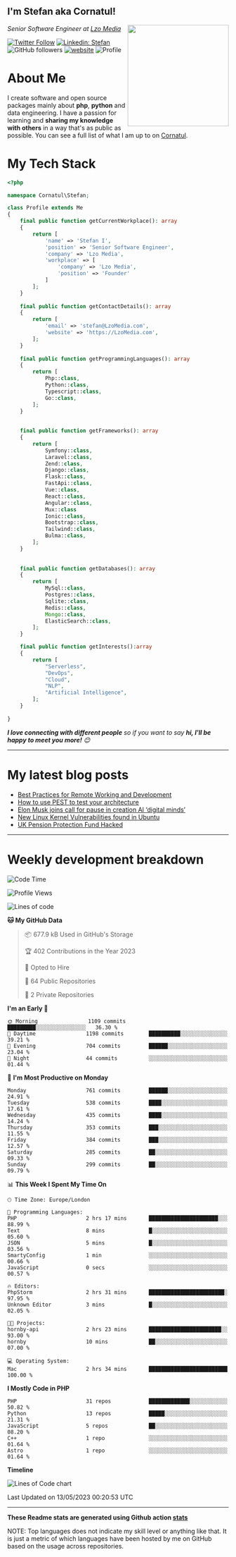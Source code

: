 <h2>I'm Stefan aka Cornatul! </h2>
<img align='right' src="https://i.giphy.com/media/YePKU8cVoIF3afvi8s/giphy.webp" width="230">
<p><em>Senior Software Engineer at <a href="https:/lzomedia.com/">Lzo Media
</a>
</em></p>

[![Twitter Follow](https://img.shields.io/twitter/follow/cornatul?label=Follow)](https://twitter.com/intent/follow?screen_name=cornatul)
[![Linkedin: Stefan](https://img.shields.io/badge/cornatul-blue?style=flat-square&logo=Linkedin&logoColor=white&link=https://www.linkedin.com/in/cornatul/)](https://www.linkedin.com/in/cornatul/)
![GitHub followers](https://img.shields.io/github/followers/cornatul?label=Follow&style=social)
[![website](https://img.shields.io/badge/Website-46a2f1.svg?&style=flat-square&logo=Google-Chrome&logoColor=white&link=https://cornatul.com/)](https://cornatul.com/)
![Profile](https://visitor-badge.glitch.me/badge?page_id=cornatul.cornatul)



# About Me
I create software and open source packages mainly about **php**, **python** and data engineering. 
I have a passion for learning and **sharing my knowledge with others** in a way that's as public as possible. 
You can see a full list of what I am up to on [Cornatul](https://lzomedia.com).


# My Tech Stack

```php
<?php

namespace Cornatul\Stefan;

class Profile extends Me
{
    final public function getCurrentWorkplace(): array
    {
        return [
            'name' => 'Stefan I',
            'position' => 'Senior Software Engineer',
            'company' => 'Lzo Media',
            'workplace' => [
                'company' => 'Lzo Media',
                'position' => 'Founder'         
            ]
        ];
    }
    
    final public function getContactDetails(): array
    {
        return [
            'email' => 'stefan@LzoMedia.com',
            'website' => 'https://LzoMedia.com',
        ];
    }
    
    final public function getProgrammingLanguages(): array
    {
        return [
            Php::class,
            Python::class,
            Typescript::class,
            Go::class,
        ];
    }
    
    
    final public function getFrameworks(): array
    {
        return [
            Symfony::class,
            Laravel::class,
            Zend::class,
            Django::class,
            Flask::class,
            FastApi::class,
            Vue::class,
            React::class,
            Angular::class,
            Mux::class
            Ionic::class,
            Bootstrap::class,
            Tailwind::class,
            Bulma::class,
        ];
    }
    
    
    final public function getDatabases(): array
    {
        return [
            MySql::class,
            Postgres::class,
            Sqlite::class,
            Redis::class,
            Mongo::class,
            ElasticSearch::class,
        ];
    }

    final public function getInterests():array
    {
        return [
            "Serverless",
            "DevOps",
            "Cloud",
            "NLP",
            "Artificial Intelligence",
        ];
    }
   
}
```
 <em><b>I love connecting with different people</b> so if you want to say <b>hi, I'll be happy to meet you more!</b> 😊</em>

---
# My latest blog posts
<!-- BLOG-POST-LIST:START -->
- [Best Practices for Remote Working and Development](https://lzomedia.com/best-practices-for-remote-working-and-development/)
- [How to use PEST to test your architecture](https://lzomedia.com/how-to-use-pest-to-test-your-architecture/)
- [Elon Musk joins call for pause in creation  AI ‘digital minds’](https://lzomedia.com/elon-musk-joins-call-for-pause-in-creation-ai-digital-minds/)
- [New Linux Kernel Vulnerabilities found in Ubuntu](https://lzomedia.com/linux-kernel-vulnerabilities-in-ubuntu/)
- [UK Pension Protection Fund Hacked](https://lzomedia.com/uk-pension-protection-fund-hacked/)
<!-- BLOG-POST-LIST:END -->

---
# Weekly development breakdown
<!--START_SECTION:waka-->
![Code Time](http://img.shields.io/badge/Code%20Time-183%20hrs%2013%20mins-blue)

![Profile Views](http://img.shields.io/badge/Profile%20Views-0-blue)

![Lines of code](https://img.shields.io/badge/From%20Hello%20World%20I%27ve%20Written-16.8%20million%20lines%20of%20code-blue)

**🐱 My GitHub Data** 

> 📦 677.9 kB Used in GitHub's Storage 
 > 
> 🏆 402 Contributions in the Year 2023
 > 
> 💼 Opted to Hire
 > 
> 📜 64 Public Repositories 
 > 
> 🔑 2 Private Repositories 
 > 
**I'm an Early 🐤** 

```text
🌞 Morning                1109 commits        █████████░░░░░░░░░░░░░░░░   36.30 % 
🌆 Daytime                1198 commits        ██████████░░░░░░░░░░░░░░░   39.21 % 
🌃 Evening                704 commits         ██████░░░░░░░░░░░░░░░░░░░   23.04 % 
🌙 Night                  44 commits          ░░░░░░░░░░░░░░░░░░░░░░░░░   01.44 % 
```
📅 **I'm Most Productive on Monday** 

```text
Monday                   761 commits         ██████░░░░░░░░░░░░░░░░░░░   24.91 % 
Tuesday                  538 commits         ████░░░░░░░░░░░░░░░░░░░░░   17.61 % 
Wednesday                435 commits         ████░░░░░░░░░░░░░░░░░░░░░   14.24 % 
Thursday                 353 commits         ███░░░░░░░░░░░░░░░░░░░░░░   11.55 % 
Friday                   384 commits         ███░░░░░░░░░░░░░░░░░░░░░░   12.57 % 
Saturday                 285 commits         ██░░░░░░░░░░░░░░░░░░░░░░░   09.33 % 
Sunday                   299 commits         ██░░░░░░░░░░░░░░░░░░░░░░░   09.79 % 
```


📊 **This Week I Spent My Time On** 

```text
🕑︎ Time Zone: Europe/London

💬 Programming Languages: 
PHP                      2 hrs 17 mins       ██████████████████████░░░   88.99 % 
Text                     8 mins              █░░░░░░░░░░░░░░░░░░░░░░░░   05.60 % 
JSON                     5 mins              █░░░░░░░░░░░░░░░░░░░░░░░░   03.56 % 
SmartyConfig             1 min               ░░░░░░░░░░░░░░░░░░░░░░░░░   00.66 % 
JavaScript               0 secs              ░░░░░░░░░░░░░░░░░░░░░░░░░   00.57 % 

🔥 Editors: 
PhpStorm                 2 hrs 31 mins       ████████████████████████░   97.95 % 
Unknown Editor           3 mins              █░░░░░░░░░░░░░░░░░░░░░░░░   02.05 % 

🐱‍💻 Projects: 
hornby-api               2 hrs 23 mins       ███████████████████████░░   93.00 % 
hornby                   10 mins             ██░░░░░░░░░░░░░░░░░░░░░░░   07.00 % 

💻 Operating System: 
Mac                      2 hrs 34 mins       █████████████████████████   100.00 % 
```

**I Mostly Code in PHP** 

```text
PHP                      31 repos            █████████████░░░░░░░░░░░░   50.82 % 
Python                   13 repos            █████░░░░░░░░░░░░░░░░░░░░   21.31 % 
JavaScript               5 repos             ██░░░░░░░░░░░░░░░░░░░░░░░   08.20 % 
C++                      1 repo              ░░░░░░░░░░░░░░░░░░░░░░░░░   01.64 % 
Astro                    1 repo              ░░░░░░░░░░░░░░░░░░░░░░░░░   01.64 % 
```



**Timeline**

![Lines of Code chart](https://raw.githubusercontent.com/Cornatul/Cornatul/master/assets/bar_graph.png)


 Last Updated on 13/05/2023 00:20:53 UTC
<!--END_SECTION:waka-->


---


**These Readme stats are generated using Github action [stats](https://github.com/cornatul/stats)**

NOTE: Top languages does not indicate my skill level or anything like that. 
It is just a metric of which languages have been hosted by me on GitHub based on the usage across repositories. 

